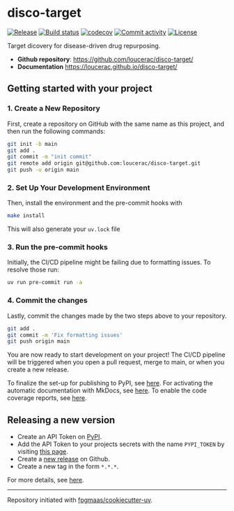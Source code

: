 # disco-target

[![Release](https://img.shields.io/github/v/release/loucerac/disco-target)](https://img.shields.io/github/v/release/loucerac/disco-target)
[![Build status](https://img.shields.io/github/actions/workflow/status/loucerac/disco-target/main.yml?branch=main)](https://github.com/loucerac/disco-target/actions/workflows/main.yml?query=branch%3Amain)
[![codecov](https://codecov.io/gh/loucerac/disco-target/branch/main/graph/badge.svg)](https://codecov.io/gh/loucerac/disco-target)
[![Commit activity](https://img.shields.io/github/commit-activity/m/loucerac/disco-target)](https://img.shields.io/github/commit-activity/m/loucerac/disco-target)
[![License](https://img.shields.io/github/license/loucerac/disco-target)](https://img.shields.io/github/license/loucerac/disco-target)

Target dicovery for disease-driven drug repurposing.

- **Github repository**: <https://github.com/loucerac/disco-target/>
- **Documentation** <https://loucerac.github.io/disco-target/>

## Getting started with your project

### 1. Create a New Repository

First, create a repository on GitHub with the same name as this project, and then run the following commands:

```bash
git init -b main
git add .
git commit -m "init commit"
git remote add origin git@github.com:loucerac/disco-target.git
git push -u origin main
```

### 2. Set Up Your Development Environment

Then, install the environment and the pre-commit hooks with

```bash
make install
```

This will also generate your `uv.lock` file

### 3. Run the pre-commit hooks

Initially, the CI/CD pipeline might be failing due to formatting issues. To resolve those run:

```bash
uv run pre-commit run -a
```

### 4. Commit the changes

Lastly, commit the changes made by the two steps above to your repository.

```bash
git add .
git commit -m 'Fix formatting issues'
git push origin main
```

You are now ready to start development on your project!
The CI/CD pipeline will be triggered when you open a pull request, merge to main, or when you create a new release.

To finalize the set-up for publishing to PyPI, see [here](https://fpgmaas.github.io/cookiecutter-uv/features/publishing/#set-up-for-pypi).
For activating the automatic documentation with MkDocs, see [here](https://fpgmaas.github.io/cookiecutter-uv/features/mkdocs/#enabling-the-documentation-on-github).
To enable the code coverage reports, see [here](https://fpgmaas.github.io/cookiecutter-uv/features/codecov/).

## Releasing a new version

- Create an API Token on [PyPI](https://pypi.org/).
- Add the API Token to your projects secrets with the name `PYPI_TOKEN` by visiting [this page](https://github.com/loucerac/disco-target/settings/secrets/actions/new).
- Create a [new release](https://github.com/loucerac/disco-target/releases/new) on Github.
- Create a new tag in the form `*.*.*`.

For more details, see [here](https://fpgmaas.github.io/cookiecutter-uv/features/cicd/#how-to-trigger-a-release).

---

Repository initiated with [fpgmaas/cookiecutter-uv](https://github.com/fpgmaas/cookiecutter-uv).
